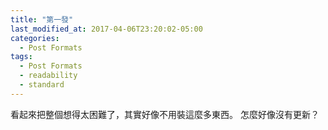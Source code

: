 ```yaml
---
title: "第一發"
last_modified_at: 2017-04-06T23:20:02-05:00
categories:
  - Post Formats
tags:
  - Post Formats
  - readability
  - standard
---
```


看起來把整個想得太困難了，其實好像不用裝這麼多東西。
怎麼好像沒有更新？
